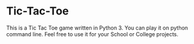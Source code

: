# Tic-Tac-Toe
This is a Tic Tac Toe game written in Python 3. You can play it on python command line. Feel free to use it for your School or College projects.
